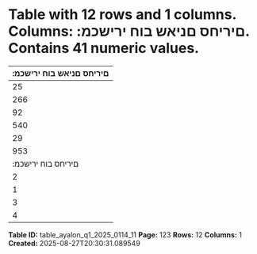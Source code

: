 # Table with 12 rows and 1 columns. Columns: :םיריחס םניאש בוח ירישכמ. Contains 41 numeric values.

| :םיריחס םניאש בוח ירישכמ |
|---|
| 25 | 374 25 | 374 - םייסנניפ תודסומבו םיקנבב תונודקפ |
| 266 | 677 - 266 | 677 תודעוימ ח"גא |
| 92 | 200 - 92 | 200 תוריחס ןניאש תוינרצנוק ח"גא |
| 540 | 126 25 | 245 514 | 881 תואוולה |
| 29 | 316 - 29 | 316 םיריחס םניאש םירחא בוח ירישכמ |
| 953 | 693 50 | 619 903 | 074 םיריחס םניאש בוח ירישכמ לכה ךס |
| :םיריחס בוח ירישכמ |
| 2 | 275 | 913 - 2 | 275 | 913 תויתלשממ ח"גא |
| 1 | 260 | 723 - 1 | 260 | 723 תוריחס תוינרצנוק ח"גא |
| 3 | 536 | 636 - 3 | 536 | 636 םיריחס בוח ירישכמ לכה ךס |
| 4 | 490 | 329 50 | 619 4 | 439 | 710 בוח ירישכמ לכה ךס |

**Table ID:** table_ayalon_q1_2025_0114_11
**Page:** 123
**Rows:** 12
**Columns:** 1
**Created:** 2025-08-27T20:30:31.089549
